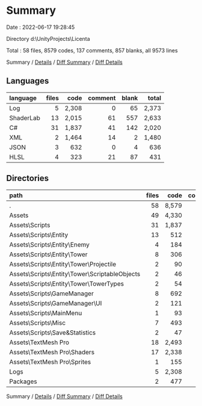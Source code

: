 # Summary

Date : 2022-06-17 19:28:45

Directory d:\\UnityProjects\\Licenta

Total : 58 files,  8579 codes, 137 comments, 857 blanks, all 9573 lines

Summary / [Details](details.md) / [Diff Summary](diff.md) / [Diff Details](diff-details.md)

## Languages
| language | files | code | comment | blank | total |
| :--- | ---: | ---: | ---: | ---: | ---: |
| Log | 5 | 2,308 | 0 | 65 | 2,373 |
| ShaderLab | 13 | 2,015 | 61 | 557 | 2,633 |
| C# | 31 | 1,837 | 41 | 142 | 2,020 |
| XML | 2 | 1,464 | 14 | 2 | 1,480 |
| JSON | 3 | 632 | 0 | 4 | 636 |
| HLSL | 4 | 323 | 21 | 87 | 431 |

## Directories
| path | files | code | comment | blank | total |
| :--- | ---: | ---: | ---: | ---: | ---: |
| . | 58 | 8,579 | 137 | 857 | 9,573 |
| Assets | 49 | 4,330 | 123 | 788 | 5,241 |
| Assets\\Scripts | 31 | 1,837 | 41 | 142 | 2,020 |
| Assets\\Scripts\\Entity | 13 | 512 | 5 | 62 | 579 |
| Assets\\Scripts\\Entity\\Enemy | 4 | 184 | 5 | 27 | 216 |
| Assets\\Scripts\\Entity\\Tower | 8 | 306 | 0 | 29 | 335 |
| Assets\\Scripts\\Entity\\Tower\\Projectile | 2 | 90 | 0 | 9 | 99 |
| Assets\\Scripts\\Entity\\Tower\\ScriptableObjects | 2 | 46 | 0 | 5 | 51 |
| Assets\\Scripts\\Entity\\Tower\\TowerTypes | 2 | 54 | 0 | 8 | 62 |
| Assets\\Scripts\\GameManager | 8 | 692 | 36 | 44 | 772 |
| Assets\\Scripts\\GameManager\\UI | 2 | 121 | 0 | 10 | 131 |
| Assets\\Scripts\\MainMenu | 1 | 93 | 0 | 5 | 98 |
| Assets\\Scripts\\Misc | 7 | 493 | 0 | 25 | 518 |
| Assets\\Scripts\\Save&Statistics | 2 | 47 | 0 | 6 | 53 |
| Assets\\TextMesh Pro | 18 | 2,493 | 82 | 646 | 3,221 |
| Assets\\TextMesh Pro\\Shaders | 17 | 2,338 | 82 | 644 | 3,064 |
| Assets\\TextMesh Pro\\Sprites | 1 | 155 | 0 | 2 | 157 |
| Logs | 5 | 2,308 | 0 | 65 | 2,373 |
| Packages | 2 | 477 | 0 | 2 | 479 |

Summary / [Details](details.md) / [Diff Summary](diff.md) / [Diff Details](diff-details.md)